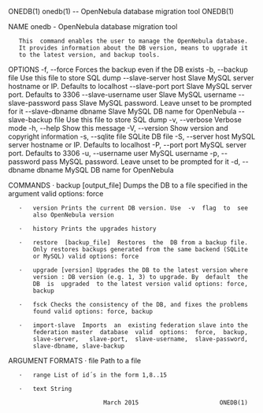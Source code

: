 ONEDB(1)     onedb(1) -- OpenNebula database migration tool     ONEDB(1)

NAME
       onedb - OpenNebula database migration tool

       This  command enables the user to manage the OpenNebula database.
       It provides information about the DB version, means to upgrade it
       to the latest version, and backup tools.

OPTIONS
        -f, --force               Forces the backup even if the DB exists
        -b, --backup file         Use this file to store SQL dump
        --slave-server host       Slave MySQL server hostname or IP. Defaults to
                                  localhost
        --slave-port port         Slave MySQL server port. Defaults to 3306
        --slave-username user     Slave MySQL username
        --slave-password pass     Slave MySQL password. Leave unset to be prompted
                                  for it
        --slave-dbname dbname     Slave MySQL DB name for OpenNebula
        --slave-backup file       Use this file to store SQL dump
        -v, --verbose             Verbose mode
        -h, --help                Show this message
        -V, --version             Show version and copyright information
        -s, --sqlite file         SQLite DB file
        -S, --server host         MySQL server hostname or IP. Defaults to
                                  localhost
        -P, --port port           MySQL server port. Defaults to 3306
        -u, --username user       MySQL username
        -p, --password pass       MySQL password. Leave unset to be prompted for it
        -d, --dbname dbname       MySQL DB name for OpenNebula

COMMANDS
       ·   backup  [output_file] Dumps the DB to a file specified in the
           argument valid options: force

       ·   version Prints the current DB version. Use  -v  flag  to  see
           also OpenNebula version

       ·   history Prints the upgrades history

       ·   restore  [backup_file]  Restores  the  DB from a backup file.
           Only restores backups generated from the same backend (SQLite
           or MySQL) valid options: force

       ·   upgrade [version] Upgrades the DB to the latest version where
           version : DB version (e.g. 1, 3) to upgrade. By  default  the
           DB  is  upgraded  to the latest version valid options: force,
           backup

       ·   fsck Checks the consistency of the DB, and fixes the problems
           found valid options: force, backup

       ·   import-slave  Imports  an  existing federation slave into the
           federation master  database  valid  options:  force,  backup,
           slave-server,   slave-port,  slave-username,  slave-password,
           slave-dbname, slave-backup

ARGUMENT FORMATS
       ·   file Path to a file

       ·   range List of id´s in the form 1,8..15

       ·   text String

                               March 2015                       ONEDB(1)
